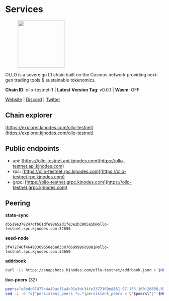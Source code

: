 # Services

<figure><img src="https://raw.githubusercontent.com/kj89/testnet_manuals/main/pingpub/logos/ollo.png" width="150" alt=""><figcaption></figcaption></figure>

OLLO is a sovereign L1 chain built on the Cosmos network providing  next-gen trading tools & sustainable tokenomics.

**Chain ID**: ollo-testnet-1 | **Latest Version Tag**: v0.0.1 | **Wasm**: OFF

[Website](https://www.ollostation.zone) | [Discord](https://discord.com/invite/GxBqZ9mSSm) | [Twitter](https://twitter.com/OLLOStation)




## Chain explorer
[https://explorer.kjnodes.com/ollo-testnet](https://explorer.kjnodes.com/ollo-testnet)

## Public endpoints

* api: [https://ollo-testnet.api.kjnodes.com](https://ollo-testnet.api.kjnodes.com)
* rpc: [https://ollo-testnet.rpc.kjnodes.com](https://ollo-testnet.rpc.kjnodes.com)
* grpc: [https://ollo-testnet.grpc.kjnodes.com](https://ollo-testnet.grpc.kjnodes.com)

## Peering

**state-sync**

```text
d5519e378247dfb61dfe90652d1fe3e2b3005a5b@ollo-testnet.rpc.kjnodes.com:32656
```

**seed-node**

```text
3f472746f46493309650e5a033076689996c8881@ollo-testnet.rpc.kjnodes.com:32659
```

**addrbook**
```bash
curl -Ls https://snapshots.kjnodes.com/ollo-testnet/addrbook.json > $HOME/.ollo/config/addrbook.json
```

**live-peers** (32)
```bash
peers="e8bdc07477c4a49acf1a4c91e3dc34fe2372169e@161.97.153.160:26656,036d17d15c4e36cee8d93f9fb1a5ad5cb956631f@213.136.76.191:26656,125b0e30f00df3ff2ee7b29b7992ed888998ad31@65.109.28.177:47656,412da32e046360f7e5168a89f80172ad093b17d9@65.109.37.58:17656,536c816c0d32ceb601fcf047284f65dc68c0513a@65.21.134.202:26626,e53eedfc4c5c4487e1fba7f3b97de6aadfca8cea@5.161.179.64:26656,a99fc4e81770ca32d574cac2e8680dccc9b55f74@18.144.61.148:26656,d5519e378247dfb61dfe90652d1fe3e2b3005a5b@65.109.68.190:32656,7dc63d58dccf6777206d5cdbc1ec1b9ba5221bd5@65.108.97.58:15656,2a8f0fada8b8b71b8154cf30ce44aebea1b5fe3d@162.19.238.122:26656,3ea40f63890f10272201edf96d2a49e197e52091@65.108.105.48:18156,dba5e8b41c4e369418f83a449966e4eb7ca05cd4@65.109.23.114:18156,5c2a752c9b1952dbed075c56c600c3a79b58c395@195.3.220.135:27006,9865c6e15faced6643adc228e3a59744e1b4e277@116.203.29.162:46656,a553ae4af55d127300dd707a46e715b47a82610a@65.21.131.215:26626,67d27bdbc3c444c557d555164518d8f551a922c5@136.243.103.32:46656,8c4a28db4a9f4a37725d504d6f87fb5e1aee0266@49.12.216.13:46656,b731df187ce2b278b60bc3469e13c6bac278dcc9@167.235.139.212:26656,b1c40c092d4c889d14ac8db36621c114f811d797@65.109.92.241:22046,43da48176665407ebbe40f809a0ec2c84ab0579e@65.109.24.121:26656,46cd4ab1a4fd92ee0ab510d05dce3cd00e639a05@3.235.146.125:26656,6ac8cfef2cabd1b2f4158c3d6709815f1e1ca0db@91.225.162.243:26656,7db2f25b3bceeb32769d20316d5f1567f0a4bb54@167.86.99.7:16656,29b78da822388df177f4111e6589958d9f796f06@65.109.122.105:60856,90ad9622ac54023fe4ee9824d77b5d3e3c25c245@162.55.234.70:54956,b5f55cfc7b4d19f2dd3cdc71795f5a81e2c67f96@38.242.232.72:26656,f2994f0ed16756151914ee95f041a7bff4f82b22@138.201.204.5:29656,d6c5ff021b091a1fd93b9f811cf7fca0d31e8510@65.108.238.61:46656,70ba32724461c7ed4ec8d6ddc8b5e0b1cfb9e237@54.219.57.63:26656,15bcdea616c717eb4356e125d4f631aaa596dfd5@65.108.77.106:26929,6a2e6873ad316bc45342ec3b79430657fe714233@209.97.179.146:26656,42beefd08b5f8580177d1506220db3a548090262@65.108.195.29:26116"
sed -i -e "s|^persistent_peers *=.*|persistent_peers = \"$peers\"|" $HOME/.ollo/config/config.toml
```
